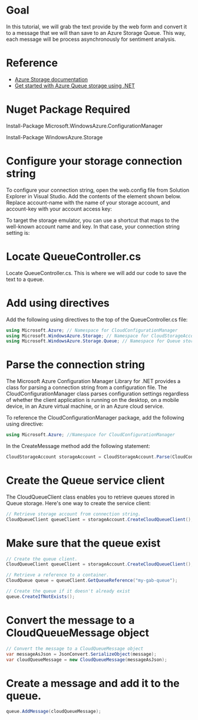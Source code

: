 # Goal
In this tutorial, we will grab the text provide by the web form and convert it to a message that we will than save to an Azure Storage Queue.  This way, each message will be process asynchronously for sentiment analysis.  

# Reference
* [Azure Storage documentation](https://azure.microsoft.com/en-us/services/storage/)
* [Get started with Azure Queue storage using .NET](https://docs.microsoft.com/en-us/azure/storage/storage-dotnet-how-to-use-queues)

# Nuget Package Required

Install-Package Microsoft.WindowsAzure.ConfigurationManager

Install-Package WindowsAzure.Storage
	
# Configure your storage connection string

To configure your connection string, open the web.config file from Solution Explorer in Visual Studio. Add the contents of the <appSettings> element shown below. Replace account-name with the name of your storage account, and account-key with your account access key:

   <add key="StorageConnectionString" value="DefaultEndpointsProtocol=https;AccountName=account-name;AccountKey=account-key" />

To target the storage emulator, you can use a shortcut that maps to the well-known account name and key. In that case, your connection string setting is:

<add key="StorageConnectionString" value="UseDevelopmentStorage=true;" />

# Locate QueueController.cs

Locate QueueController.cs.  This is where we will add our code to save the text to a queue.

# Add using directives

Add the following using directives to the top of the QueueController.cs file:

```csharp
using Microsoft.Azure; // Namespace for CloudConfigurationManager
using Microsoft.WindowsAzure.Storage; // Namespace for CloudStorageAccount
using Microsoft.WindowsAzure.Storage.Queue; // Namespace for Queue storage types
```
# Parse the connection string
The Microsoft Azure Configuration Manager Library for .NET provides a class for parsing a connection string from a configuration file. The CloudConfigurationManager class parses configuration settings regardless of whether the client application is running on the desktop, on a mobile device, in an Azure virtual machine, or in an Azure cloud service. 

To reference the CloudConfigurationManager package, add the following using directive:

```csharp
using Microsoft.Azure; //Namespace for CloudConfigurationManager
```

In the CreateMessage method add the following statement: 

```csharp
CloudStorageAccount storageAccount = CloudStorageAccount.Parse(CloudConfigurationManager.GetSetting("StorageConnectionString"));
```
# Create the Queue service client

The CloudQueueClient class enables you to retrieve queues stored in Queue storage. Here's one way to create the service client:

```csharp
// Retrieve storage account from connection string.
CloudQueueClient queueClient = storageAccount.CreateCloudQueueClient();
```

# Make sure that the queue exist

```csharp
// Create the queue client.
CloudQueueClient queueClient = storageAccount.CreateCloudQueueClient();

// Retrieve a reference to a container.
CloudQueue queue = queueClient.GetQueueReference("my-gab-queue");

// Create the queue if it doesn't already exist
queue.CreateIfNotExists();
```
# Convert the message to a CloudQueueMessage object
```csharp
// Convert the message to a CloudQueueMessage object
var messageAsJson = JsonConvert.SerializeObject(message);
var cloudQueueMessage = new CloudQueueMessage(messageAsJson);
```
# Create a message and add it to the queue.
```csharp
queue.AddMessage(cloudQueueMessage);

```
